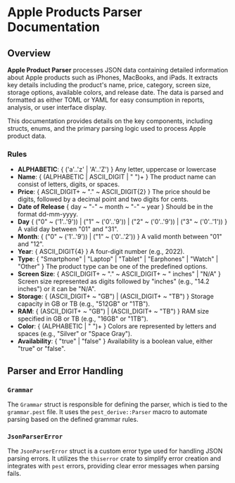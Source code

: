 # Apple Products Parser Documentation

## Overview

**Apple Product Parser** processes JSON data containing detailed information about Apple products such as iPhones, MacBooks, and iPads. It extracts key details including the product's name, price, category, screen size, storage options, available colors, and release date. The data is parsed and formatted as either TOML or YAML for easy consumption in reports, analysis, or user interface display.

This documentation provides details on the key components, including structs, enums, and the primary parsing logic used to process Apple product data.

### Rules
- **ALPHABETIC**: 
{ ('a'..'z' | 'A'..'Z') }
Any letter, uppercase or lowercase
- **Name**:
{ (ALPHABETIC | ASCII_DIGIT | " ")+ }
The product name can consist of letters, digits, or spaces.
- **Price**:
{ ASCII_DIGIT+ ~ "." ~ ASCII_DIGIT{2} }
The price should be digits, followed by a decimal point and two digits for cents.
- **Date of Release**
{ day ~ "-" ~ month ~ "-" ~ year }
Should be in the format dd-mm-yyyy.
- **Day** 
{ ("0" ~ ('1'..'9')) | ("1" ~ ('0'..'9')) | ("2" ~ ('0'..'9')) | ("3" ~ ('0'..'1')) }
A valid day between "01" and "31".
- **Month**: 
{ ("0" ~ ('1'..'9')) | ("1" ~ ('0'..'2')) }
A valid month between "01" and "12".
- **Year**:
 { ASCII_DIGIT{4} }
A four-digit number (e.g., 2022).
- **Type**: 
{ "Smartphone" | "Laptop" | "Tablet" | "Earphones" | "Watch" | "Other" }
The product type can be one of the predefined options.
- **Screen Size**:
{ ASCII_DIGIT+ ~ "." ~ ASCII_DIGIT+ ~ " inches" | "N/A" }
Screen size represented as digits followed by "inches" (e.g., "14.2 inches") or it can be "N/A".
- **Storage**: 
{ (ASCII_DIGIT+ ~ "GB") | (ASCII_DIGIT+ ~ "TB") }
Storage capacity in GB or TB (e.g., "512GB" or "1TB").
- **RAM**: 
{ (ASCII_DIGIT+ ~ "GB") | (ASCII_DIGIT+ ~ "TB") }
RAM size specified in GB or TB (e.g., "16GB" or "1TB").
- **Color**: 
{ (ALPHABETIC | " ")+ }
Colors are represented by letters and spaces (e.g., "Silver" or "Space Gray").
- **Availability**: 
{ "true" | "false" }
Availability is a boolean value, either "true" or "false".

## Parser and Error Handling

### `Grammar`
The `Grammar` struct is responsible for defining the parser, which is tied to the `grammar.pest` file. It uses the `pest_derive::Parser` macro to automate parsing based on the defined grammar rules.

### `JsonParserError`
The `JsonParserError` struct is a custom error type used for handling JSON parsing errors. It utilizes the `thiserror` crate to simplify error creation and integrates with `pest` errors, providing clear error messages when parsing fails.
